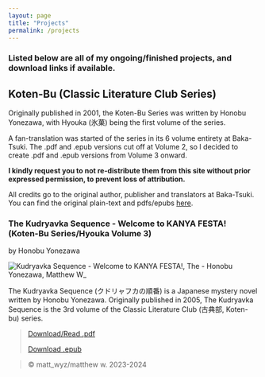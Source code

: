 ```yaml
---
layout: page
title: "Projects"
permalink: /projects
---
```

### Listed below are all of my ongoing/finished projects, and download links if available. 

## Koten-Bu (Classic Literature Club Series)
Originally published in 2001, the Koten-Bu Series was written by Honobu Yonezawa, with Hyouka (氷菓) being the first volume of the series.

A fan-translation was started of the series in its 6 volume entirety at Baka-Tsuki.
The .pdf and .epub versions cut off at Volume 2, so I decided to create .pdf and .epub versions from Volume 3 onward.

**I kindly request you to not re-distribute them from this site without prior expressed permission, to prevent loss of attribution.**

All credits go to the original author, publisher and translators at Baka-Tsuki.
You can find the original plain-text and pdfs/epubs [here](https://www.baka-tsuki.org/project/index.php?title=Hyouka).

### The Kudryavka Sequence - Welcome to KANYA FESTA! (Koten-Bu Series/Hyouka Volume 3)
by Honobu Yonezawa

![Kudryavka Sequence - Welcome to KANYA FESTA!, The - Honobu Yonezawa, Matthew W_](https://github.com/matsq4/matt_wyz/assets/139704779/58486820-0e91-48ee-8d02-475ecfb20c5e)

The Kudryavka Sequence (クドリャフカの順番) is a Japanese mystery novel written by Honobu Yonezawa. Originally published in 2005, The Kudryavka Sequence is the 3rd volume of the Classic Literature Club (古典部, Koten-bu) series.

> [Download/Read .pdf](https://www.mattwyz.xyz/files/The%20Kudryavka%20Sequence%20-%20Welcome%20to%20KANYA%20FESTA!.pdf)
> 
> [Download .epub](https://www.mattwyz.xyz/files/The%20Kudryavka%20Sequence%20-%20Welcome%20to%20KANYA%20FESTA!%20-%20Honobu%20Yonezawa%2C%20Matthew%20W.epub)


> ©️ matt_wyz/matthew w. 2023-2024
